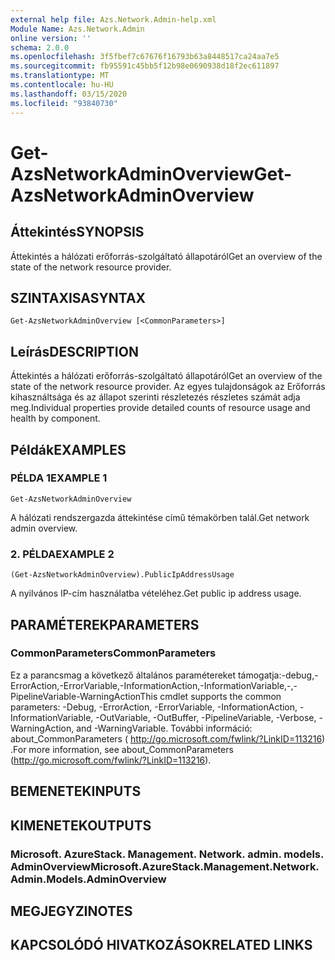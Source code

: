```yaml
---
external help file: Azs.Network.Admin-help.xml
Module Name: Azs.Network.Admin
online version: ''
schema: 2.0.0
ms.openlocfilehash: 3f5fbef7c67676f16793b63a8448517ca24aa7e5
ms.sourcegitcommit: fb95591c45bb5f12b98e0690938d18f2ec611897
ms.translationtype: MT
ms.contentlocale: hu-HU
ms.lasthandoff: 03/15/2020
ms.locfileid: "93840730"
---
```

# <span data-ttu-id="df446-101">Get-AzsNetworkAdminOverview</span><span class="sxs-lookup"><span data-stu-id="df446-101">Get-AzsNetworkAdminOverview</span></span>

## <span data-ttu-id="df446-102">Áttekintés</span><span class="sxs-lookup"><span data-stu-id="df446-102">SYNOPSIS</span></span>
<span data-ttu-id="df446-103">Áttekintés a hálózati erőforrás-szolgáltató állapotáról</span><span class="sxs-lookup"><span data-stu-id="df446-103">Get an overview of the state of the network resource provider.</span></span>

## <span data-ttu-id="df446-104">SZINTAXISA</span><span class="sxs-lookup"><span data-stu-id="df446-104">SYNTAX</span></span>

```
Get-AzsNetworkAdminOverview [<CommonParameters>]
```

## <span data-ttu-id="df446-105">Leírás</span><span class="sxs-lookup"><span data-stu-id="df446-105">DESCRIPTION</span></span>
<span data-ttu-id="df446-106">Áttekintés a hálózati erőforrás-szolgáltató állapotáról</span><span class="sxs-lookup"><span data-stu-id="df446-106">Get an overview of the state of the network resource provider.</span></span> <span data-ttu-id="df446-107">Az egyes tulajdonságok az Erőforrás kihasználtsága és az állapot szerinti részletezés részletes számát adja meg.</span><span class="sxs-lookup"><span data-stu-id="df446-107">Individual properties provide detailed counts of resource usage and health by component.</span></span>

## <span data-ttu-id="df446-108">Példák</span><span class="sxs-lookup"><span data-stu-id="df446-108">EXAMPLES</span></span>

### <span data-ttu-id="df446-109">PÉLDA 1</span><span class="sxs-lookup"><span data-stu-id="df446-109">EXAMPLE 1</span></span>
```
Get-AzsNetworkAdminOverview
```

<span data-ttu-id="df446-110">A hálózati rendszergazda áttekintése című témakörben talál.</span><span class="sxs-lookup"><span data-stu-id="df446-110">Get network admin overview.</span></span>

### <span data-ttu-id="df446-111">2. PÉLDA</span><span class="sxs-lookup"><span data-stu-id="df446-111">EXAMPLE 2</span></span>
```
(Get-AzsNetworkAdminOverview).PublicIpAddressUsage
```

<span data-ttu-id="df446-112">A nyilvános IP-cím használatba vételéhez.</span><span class="sxs-lookup"><span data-stu-id="df446-112">Get public ip address usage.</span></span>

## <span data-ttu-id="df446-113">PARAMÉTEREK</span><span class="sxs-lookup"><span data-stu-id="df446-113">PARAMETERS</span></span>

### <span data-ttu-id="df446-114">CommonParameters</span><span class="sxs-lookup"><span data-stu-id="df446-114">CommonParameters</span></span>
<span data-ttu-id="df446-115">Ez a parancsmag a következő általános paramétereket támogatja:-debug,-ErrorAction,-ErrorVariable,-InformationAction,-InformationVariable,-,-PipelineVariable-WarningAction</span><span class="sxs-lookup"><span data-stu-id="df446-115">This cmdlet supports the common parameters: -Debug, -ErrorAction, -ErrorVariable, -InformationAction, -InformationVariable, -OutVariable, -OutBuffer, -PipelineVariable, -Verbose, -WarningAction, and -WarningVariable.</span></span> <span data-ttu-id="df446-116">További információ: about_CommonParameters ( http://go.microsoft.com/fwlink/?LinkID=113216) .</span><span class="sxs-lookup"><span data-stu-id="df446-116">For more information, see about_CommonParameters (http://go.microsoft.com/fwlink/?LinkID=113216).</span></span>

## <span data-ttu-id="df446-117">BEMENETEK</span><span class="sxs-lookup"><span data-stu-id="df446-117">INPUTS</span></span>

## <span data-ttu-id="df446-118">KIMENETEK</span><span class="sxs-lookup"><span data-stu-id="df446-118">OUTPUTS</span></span>

### <span data-ttu-id="df446-119">Microsoft. AzureStack. Management. Network. admin. models. AdminOverview</span><span class="sxs-lookup"><span data-stu-id="df446-119">Microsoft.AzureStack.Management.Network.Admin.Models.AdminOverview</span></span>

## <span data-ttu-id="df446-120">MEGJEGYZI</span><span class="sxs-lookup"><span data-stu-id="df446-120">NOTES</span></span>

## <span data-ttu-id="df446-121">KAPCSOLÓDÓ HIVATKOZÁSOK</span><span class="sxs-lookup"><span data-stu-id="df446-121">RELATED LINKS</span></span>
